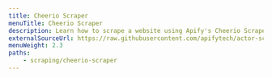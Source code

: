 ```yaml
---
title: Cheerio Scraper
menuTitle: Cheerio Scraper
description: Learn how to scrape a website using Apify's Cheerio Scraper. Build an actor's page function, extract information from a web page and download your data.
externalSourceUrl: https://raw.githubusercontent.com/apifytech/actor-scraper/master/docs/build/cheerio-scraper-tutorial.md
menuWeight: 2.3
paths:
    - scraping/cheerio-scraper
---
```

